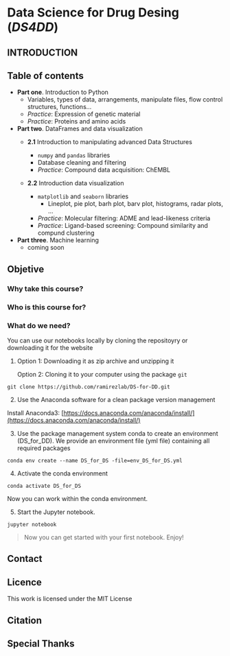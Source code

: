 # Data Science for Drug Desing (_DS4DD_)

## INTRODUCTION

## Table of contents
- **Part one**. Introduction to Python
  - Variables, types of data, arrangements, manipulate files, flow control structures, functions...
  - *Practice*: Expression of genetic material
  - *Practice*: Proteins and amino acids
- **Part two**.  DataFrames and data visualization
  - **2.1** Introduction to manipulating advanced Data Structures
      - `numpy` and `pandas` libraries
      - Database cleaning and filtering 
      - *Practice*: Compound data acquisition: ChEMBL
      
  - **2.2** Introduction data visualization
      - `matplotlib` and `seaborn` libraries
        - Lineplot, pie plot, barh plot, barv plot, histograms, radar plots, ...
      - *Practice*: Molecular filtering: ADME and lead-likeness criteria
      - *Practice*: Ligand-based screening: Compound similarity and compund clustering
- **Part three**. Machine learning
  - coming soon 
       
## Objetive

### Why take this course?

### Who is this course for?

### What do we need?

You can use our notebooks locally by cloning the repositoyry or downloading it for the website

1. Option 1: Downloading it as zip archive and unzipping it

   Option 2: Cloning it to your computer using the package `git`
```console
git clone https://github.com/ramirezlab/DS-for-DD.git
```

2. Use the Anaconda software for a clean package version management

Install Anaconda3: [https://docs.anaconda.com/anaconda/install/](https://docs.anaconda.com/anaconda/install/)

3. Use the package management system conda to create an environment (DS_for_DD). We provide an environment file (yml file) containing all required packages
```console
conda env create --name DS_for_DS -file=env_DS_for_DS.yml
```

4.  Activate the conda environment
```console
conda activate DS_for_DS
```
Now you can work within the conda environment.

5. Start the Jupyter notebook.

```console
jupyter notebook
```

> Now you can get started with your first notebook. Enjoy!

## Contact


## Licence
This work is licensed under the MIT License

## Citation

## Special Thanks


